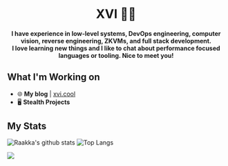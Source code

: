 <h1 align="center">XVI 🏌️‍♂️</h1>

<h4 align="center">I have experience in low-level systems, DevOps engineering, computer vision, reverse engineering, ZKVMs, and full stack development.<br />I love learning new things and I like to chat about performance focused languages or tooling. Nice to meet you!</h4>

## What I'm Working on

- 🌐 **My blog** | <a href=https://xvi.cool/blog>xvi.cool</a>
- 🖥️ **Stealth Projects**

## My Stats

![Raakka's github stats](https://github-readme-stats.vercel.app/api?username=Raakka&show_icons=true&theme=highcontrast&include_all_commits=true&hide=issues)
![Top Langs](https://github-readme-stats.vercel.app/api/top-langs/?username=Raakka&layout=compact&theme=highcontrast&langs_count=6)

<a align="center" href="https://hits.seeyoufarm.com"><img align="center" src="https://hits.seeyoufarm.com/api/count/incr/badge.svg?url=https%3A%2F%2Fgithub.com%2Fraakka&count_bg=%23FF00CA&title_bg=%23555555&icon=&icon_color=%23E7E7E7&title=hits&edge_flat=false"/></a>
